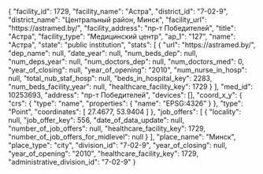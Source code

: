{
    "facility_id": 1729,
    "facility_name": "Астра",
    "district_id": "7-02-9",
    "district_name": "Центральный район, Минск",
    "facility_url": "https:\/\/astramed.by\/",
    "facility_address": "пр-т Победителей",
    "title": "Астра",
    "facility_type": "Медицинский центр",
    "ap_1": "127",
    "name": "Астра",
    "state": "public institution",
    "stats": [
        {
            "url": "https:\/\/astramed.by\/",
            "dep_name": null,
            "date_year": null,
            "num_beds_dep": null,
            "num_deps_year": null,
            "num_doctors_dep": null,
            "num_doctors_med": 0,
            "year_of_closing": null,
            "year_of_opening": "2010",
            "num_nurse_in_hosp": null,
            "total_nub_staf_hosp": null,
            "beds_in_hospital_key": 2283,
            "num_beds_facility_year": null,
            "healthcare_facility_key": 1729
        }
    ],
    "med_id": 10253693,
    "address": "пр-т Победителей",
    "devices": [],
    "coord_x_y": {
        "crs": {
            "type": "name",
            "properties": {
                "name": "EPSG:4326"
            }
        },
        "type": "Point",
        "coordinates": [
            27.4677,
            53.9404
        ]
    },
    "job_offers": [
        {
            "locality": null,
            "job_offer_key": 556,
            "date_of_data_update": null,
            "number_of_job_offers": null,
            "healthcare_facility_key": 1729,
            "number_of_job_offers_for_midlevel": null
        }
    ],
    "place_name": "Минск",
    "place_type": "city",
    "division_id": "7-02-9",
    "year_of_closing": null,
    "year_of_opening": "2010",
    "healthcare_facility_key": 1729,
    "administrative_division_id": "7-02-9"
}